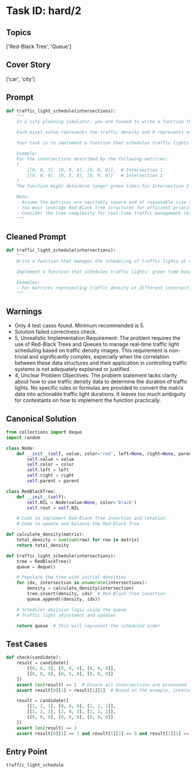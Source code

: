 # Task ID: hard/2

## Topics

['Red-Black Tree', 'Queue']

## Cover Story

['car', 'city']

## Prompt

```python
def traffic_light_schedule(intersections):
    """
    In a city planning simulator, you are tasked to write a function that manages the scheduling of traffic lights at various road intersections using a set of images. Each intersection is equipped with cameras that capture the current traffic scenario as an image, and these images are passed to your function in the form of matrices (list of lists) of pixels.

    Each pixel value represents the traffic density and 0 represents no traffic. The higher the number, the denser the traffic at that location. Your function will receive a list of such matrices for different intersections.

    Your task is to implement a function that schedules traffic lights' green time dynamically based on the traffic density captured in the images using a combination of Red-Black Trees and Queues. Intersections that consistently show higher traffic should have longer green light durations for smoother traffic flow.

    Example:
    For the intersections described by the following matrices:
    [
        [[0, 0, 3], [0, 0, 4], [0, 0, 0]],  # Intersection 1
        [[0, 0, 0], [0, 5, 0], [0, 0, 0]]   # Intersection 2
    ]
    The function might determine longer green times for Intersection 2 because of the higher central traffic density.

    Note:
    - Assume the matrices are equitably square and of reasonable size (e.g., 9x9).
    - You must leverage Red-Black Tree structures for efficient priority and update mechanisms, and Queues for scheduling decisions.
    - Consider the time complexity for real-time traffic management response.
    """

```

## Cleaned Prompt

```python
def traffic_light_schedule(intersections):
    """
    Write a function that manages the scheduling of traffic lights at various road intersections using traffic density data from images. Each 'image' of an intersection is represented as a matrix showing traffic density at each point.

    Implement a function that schedules traffic lights' green time based on traffic density captured in these matrices using Red-Black Trees for efficient priority updates and Queues for scheduling decisions.

    Examples:
    - For matrices representing traffic density at different intersections, set longer green times for intersections with higher central traffic density.
    """

```

## Warnings

- Only 4 test cases found. Minimum recommended is 5.
- Solution failed correctness check.
- 5, Unrealistic Implementation Requirement: The problem requires the use of Red-Black Trees and Queues to manage real-time traffic light scheduling based on traffic density images. This requirement is non-trivial and significantly complex, especially when the correlation between these data structures and their application in controlling traffic systems is not adequately explained or justified.
- 4, Unclear Problem Objectives: The problem statement lacks clarity about how to use traffic density data to determine the duration of traffic lights. No specific rules or formulas are provided to convert the matrix data into actionable traffic light durations. It leaves too much ambiguity for contestants on how to implement the function practically.

## Canonical Solution

```python
from collections import deque
import random

class Node:
    def __init__(self, value, color='red', left=None, right=None, parent=None):
        self.value = value
        self.color = color
        self.left = left
        self.right = right
        self.parent = parent

class RedBlackTree:
    def __init__(self):
        self.NIL = Node(value=None, color='black')
        self.root = self.NIL

    # Code to implement Red-Black Tree insertion and rotation
    # Code to update and balance the Red-Black Tree

def calculate_density(matrix):
    total_density = sum(sum(row) for row in matrix)
    return total_density

def traffic_light_schedule(intersections):
    tree = RedBlackTree()
    queue = deque()

    # Populate the tree with initial densities
    for idx, intersection in enumerate(intersections):
        density = calculate_density(intersection)
        tree.insert(density, idx)  # Red-Black Tree insertion
        queue.append((density, idx))

    # Scheduler decision logic using the queue
    # Traffic light adjustment and updates

    return queue  # This will represent the scheduled order

```

## Test Cases

```python
def check(candidate):
    result = candidate([
        [[0, 0, 3], [0, 0, 4], [0, 0, 0]],
        [[0, 0, 0], [0, 5, 0], [0, 0, 0]]
    ])
    assert len(result) == 2  # Ensure all intersections are processed
    assert result[0][1] > result[1][1]  # Based on the example, intersection 2 should have higher priority

    result = candidate([
        [[1, 2, 1], [0, 0, 0], [1, 2, 1]],
        [[2, 2, 2], [2, 8, 2], [2, 2, 2]],
        [[0, 0, 0], [0, 0, 0], [0, 0, 0]]
    ])
    assert len(result) == 3
    assert result[0][1] == 1 and result[1][1] == 0 and result[2][1] == 2  # Intersection with densest center should be first

```

## Entry Point

`traffic_light_schedule`

